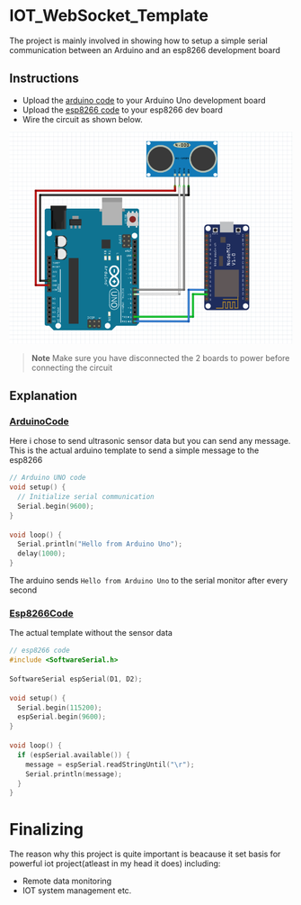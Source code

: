 # IOT_WebSocket_Template
The project is mainly involved in showing how to setup a simple serial communication between an Arduino and an esp8266 development board

## Instructions
- Upload the [arduino code](ArduinoCode/ArduinoCode.ino) to your Arduino Uno development board
- Upload the [esp8266 code](esp8266Code/esp8266Code.ino) to your esp8266 dev board
- Wire the circuit as shown below.

![CIRCUIT...](images/circuit-with-sensor.PNG?raw=true "Optional Title")

> **Note** 
> Make sure you have disconnected the 2 boards to power before connecting the circuit

## Explanation
### [ArduinoCode](ArduinoCode/ArduinoCode.ino)
Here i chose to send ultrasonic sensor data but you can send any message.
This is the actual arduino template to send a simple message to the esp8266
```cpp
// Arduino UNO code
void setup() {
  // Initialize serial communication
  Serial.begin(9600);
}

void loop() {
  Serial.println("Hello from Arduino Uno");
  delay(1000);
}

```
The arduino sends `Hello from Arduino Uno` to the serial monitor after every second

### [Esp8266Code](esp8266Code/esp8266Code.ino)
The actual template without the sensor data

```cpp
// esp8266 code
#include <SoftwareSerial.h>

SoftwareSerial espSerial(D1, D2);

void setup() {
  Serial.begin(115200);
  espSerial.begin(9600);
}

void loop() {
  if (espSerial.available()) {
    message = espSerial.readStringUntil("\r");
    Serial.println(message);
  }
}
```

# Finalizing
The reason why this project is quite important is beacause it set basis for powerful iot project(atleast in my head it does) including:
- Remote data monitoring
- IOT system management etc.
